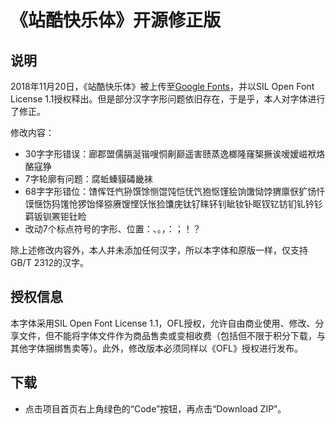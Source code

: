 # 《站酷快乐体》开源修正版

## 说明

2018年11月20日，《站酷快乐体》被上传至[Google Fonts](https://fonts.google.com/specimen/ZCOOL+KuaiLe?subset=chinese-simplified)，并以SIL Open Font License 1.1授权释出。但是部分汉字字形问题依旧存在，于是乎，本人对字体进行了修正。

修改内容：
- 30字字形错误：廊郡盟儒膈涎锴嗖恫劓巅遥害赜蒸逸榔隆窿榘撅诶嗳嫒嵫袱烙酪寇狰
- 7字轮廓有问题：腐蚯螓貘碡畿袜
- 68字字形错位：馇恽饪忾狲馔馀恻馄饨恺怃饩狍怄馑狯饷馓恸饽猬廪恹犷饧忏馍惬饬犸馐怆猡饴怿猕赓馊悭饫怅猃馕庑钛钌睐钚钊眦钕钋眍钗钇钫钔钆钤钐羁钣钏罴钜钍睑
- 改动7个标点符号的字形、位置：、。，：；！？

除上述修改内容外，本人并未添加任何汉字，所以本字体和原版一样，仅支持GB/T 2312的汉字。

## 授权信息

本字体采用SIL Open Font License 1.1，OFL授权，允许自由商业使用、修改、分享文件，但不能将字体文件作为商品售卖或变相收费（包括但不限于积分下载，与其他字体捆绑售卖等）。此外，修改版本必须同样以《OFL》授权进行发布。

## 下载
- 点击项目首页右上角绿色的“Code”按钮，再点击“Download ZIP”。
